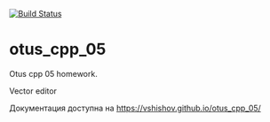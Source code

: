 [![Build Status](
  https://api.travis-ci.org/vshishov/otus_cpp_05.svg?branch=master
)](https://travis-ci.org/github/vshishov/otus_cpp_05)

# otus_cpp_05
Otus cpp 05 homework. 

Vector editor

Документация доступна на <https://vshishov.github.io/otus_cpp_05/>